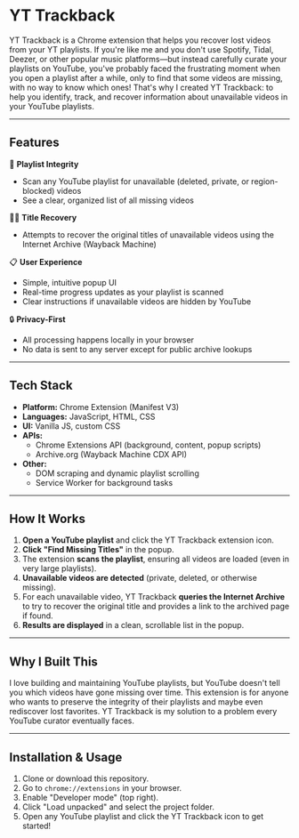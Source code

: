 # YT Trackback

YT Trackback is a Chrome extension that helps you recover lost videos from your YT playlists. If you're like me and you don't use Spotify, Tidal, Deezer, or other popular music platforms—but instead carefully curate your playlists on YouTube, you've probably faced the frustrating moment when you open a playlist after a while, only to find that some videos are missing, with no way to know which ones! That's why I created YT Trackback: to help you identify, track, and recover information about unavailable videos in your YouTube playlists.

---

## Features

🎯 **Playlist Integrity**

- Scan any YouTube playlist for unavailable (deleted, private, or region-blocked) videos
- See a clear, organized list of all missing videos

🕵️‍♂️ **Title Recovery**

- Attempts to recover the original titles of unavailable videos using the Internet Archive (Wayback Machine)

📋 **User Experience**

- Simple, intuitive popup UI
- Real-time progress updates as your playlist is scanned
- Clear instructions if unavailable videos are hidden by YouTube

🔒 **Privacy-First**

- All processing happens locally in your browser
- No data is sent to any server except for public archive lookups

---

## Tech Stack

- **Platform:** Chrome Extension (Manifest V3)
- **Languages:** JavaScript, HTML, CSS
- **UI:** Vanilla JS, custom CSS
- **APIs:**
  - Chrome Extensions API (background, content, popup scripts)
  - Archive.org (Wayback Machine CDX API)
- **Other:**
  - DOM scraping and dynamic playlist scrolling
  - Service Worker for background tasks

---

## How It Works

1. **Open a YouTube playlist** and click the YT Trackback extension icon.
2. **Click "Find Missing Titles"** in the popup.
3. The extension **scans the playlist**, ensuring all videos are loaded (even in very large playlists).
4. **Unavailable videos are detected** (private, deleted, or otherwise missing).
5. For each unavailable video, YT Trackback **queries the Internet Archive** to try to recover the original title and provides a link to the archived page if found.
6. **Results are displayed** in a clean, scrollable list in the popup.

---

## Why I Built This

I love building and maintaining YouTube playlists, but YouTube doesn't tell you which videos have gone missing over time. This extension is for anyone who wants to preserve the integrity of their playlists and maybe even rediscover lost favorites. YT Trackback is my solution to a problem every YouTube curator eventually faces.

---

## Installation & Usage

1. Clone or download this repository.
2. Go to `chrome://extensions` in your browser.
3. Enable "Developer mode" (top right).
4. Click "Load unpacked" and select the project folder.
5. Open any YouTube playlist and click the YT Trackback icon to get started!
